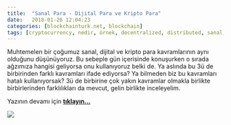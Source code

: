 ```yaml
---
title:  "Sanal Para - Dijital Para ve Kripto Para"
date:   2018-01-26 12:04:23
categories: [blockchainturk.net, blockchain]
tags: [cryptocurrency, nedir, örnek, decentralized, distributed, sanal, para, dijital, kripto, Distributed, Legder, Blockchain, Bitcoin, Block, Mehmet Cem Yücel, Mehmet, Cem, Yucel, Yücel, blockchainturk, blockchainturk.net]
---
```

Muhtemelen bir çoğumuz sanal, dijital ve kripto para kavramlarının aynı olduğunu düşünüyoruz. Bu sebeple gün içerisinde konuşurken o sırada ağzımıza hangisi geliyorsa onu kullanıyoruz belki de. Ya aslında bu 3ü de birbirinden farklı kavramları ifade ediyorsa? Ya bilmeden biz bu kavramları hatalı kullanıyorsak? 3ü de birbirine çok yakın kavramlar olmakla birlikte birbirlerinden farklılıkları da mevcut, gelin birlikte inceleyelim.  

Yazının devamı için 
<a style="font-weight:bold" href="https://medium.com/blockchainturk/8f1bdf5888df?utm_source=mehmetcemyucel.com&utm_medium=refferal&utm_campaign=blog" target="_blank">tıklayın...</a>

![](https://cdn-images-1.medium.com/max/800/1*fVM79n9-2msT4dNFiUjJSA.jpeg)